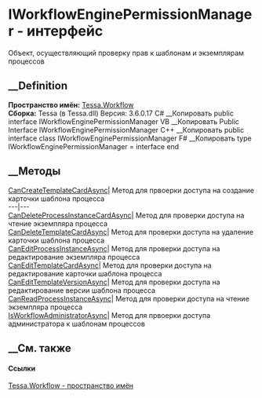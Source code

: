 # IWorkflowEnginePermissionManager - интерфейс
Объект, осуществляющий проверку прав к шаблонам и экземплярам процессов
## __Definition
 **Пространство имён:** [Tessa.Workflow](N_Tessa_Workflow.htm)  
 **Сборка:** Tessa (в Tessa.dll) Версия: 3.6.0.17
C# __Копировать
     public interface IWorkflowEnginePermissionManager
VB __Копировать
     Public Interface IWorkflowEnginePermissionManager
C++ __Копировать
     public interface class IWorkflowEnginePermissionManager
F# __Копировать
     type IWorkflowEnginePermissionManager = interface end
##  __Методы
[CanCreateTemplateCardAsync](M_Tessa_Workflow_IWorkflowEnginePermissionManager_CanCreateTemplateCardAsync.htm)|
Метод для првоерки доступа на создание карточки шаблона процесса  
---|---  
[CanDeleteProcessInstanceCardAsync](M_Tessa_Workflow_IWorkflowEnginePermissionManager_CanDeleteProcessInstanceCardAsync.htm)|
Метод для проверки доступа на чтение экземпляра процесса  
[CanDeleteTemplateCardAsync](M_Tessa_Workflow_IWorkflowEnginePermissionManager_CanDeleteTemplateCardAsync.htm)|
Метод для проверки доступа на удаление карточки шаблона процесса  
[CanEditProcessInstanceAsync](M_Tessa_Workflow_IWorkflowEnginePermissionManager_CanEditProcessInstanceAsync.htm)|
Метод для проверки доступа на редактирование экземпляра процесса  
[CanEditTemplateCardAsync](M_Tessa_Workflow_IWorkflowEnginePermissionManager_CanEditTemplateCardAsync.htm)|
Метод для проверки доступа на редактирование карточки шаблона процесса  
[CanEditTemplateVersionAsync](M_Tessa_Workflow_IWorkflowEnginePermissionManager_CanEditTemplateVersionAsync.htm)|
Метод для проверки доступа на редактирование версии шаблона процесса  
[CanReadProcessInstanceAsync](M_Tessa_Workflow_IWorkflowEnginePermissionManager_CanReadProcessInstanceAsync.htm)|
Метод для проверки доступа на чтение экземпляра процесса  
[IsWorkflowAdministratorAsync](M_Tessa_Workflow_IWorkflowEnginePermissionManager_IsWorkflowAdministratorAsync.htm)|
Метод для првоерки доступа администратора к шаблонам процессов  
## __См. также
#### Ссылки
[Tessa.Workflow - пространство имён](N_Tessa_Workflow.htm)
